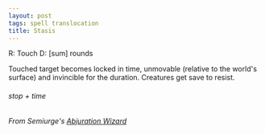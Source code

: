 ```yaml
---
layout: post
tags: spell translocation
title: Stasis
---
```

R: Touch D: [sum] rounds

Touched target becomes locked in time, unmovable (relative to the world's surface) and invincible for the duration. Creatures get save to resist.

###### stop + time
###### From Semiurge's [Abjuration Wizard](https://archonsmarchon.blogspot.com/2021/04/glog-class-abjurer-wizard.html)
